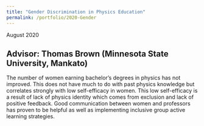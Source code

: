 ```yaml
---
title: "Gender Discrimination in Physics Education"
permalink: /portfolio/2020-Gender
---
```



August 2020

Advisor: Thomas Brown (Minnesota State University, Mankato)
---
The number of women earning bachelor’s degrees in physics has not improved. This does not have much to do with past physics knowledge but correlates strongly with low self-efficacy in women. This low self-efficacy is a result of lack of physics identity which comes from exclusion and lack of positive feedback. Good communication between women and professors has proven to be helpful as well as implementing inclusive group active learning strategies. 
